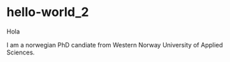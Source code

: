 # hello-world_2

Hola

I am a norwegian PhD candiate from Western Norway University of Applied Sciences.
